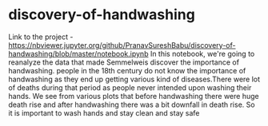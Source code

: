 # discovery-of-handwashing
Link to the project - https://nbviewer.jupyter.org/github/PranavSureshBabu/discovery-of-handwashing/blob/master/notebook.ipynb
In this notebook, we're going to reanalyze the data that made Semmelweis discover the importance of handwashing. 
people in the 18th century do not know the importance of handwashing as they end up getting various kind of diseases.There were lot of deaths during that period as people never intended upon washing their hands. We see from various plots that before handwashing there were huge death rise and after handwashing there was a bit downfall in death rise. So it is important to wash hands and stay clean and stay safe 
